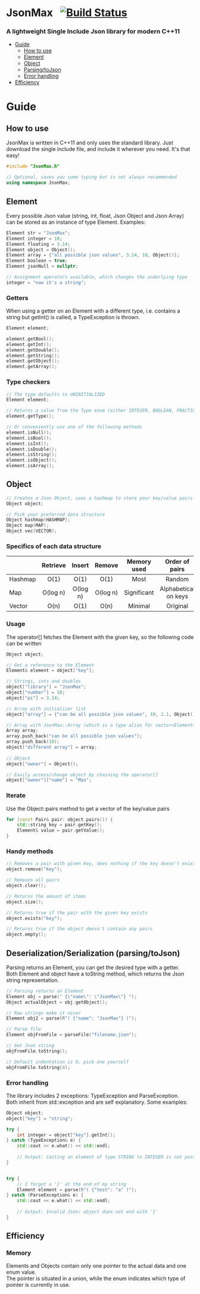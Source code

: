 # JsonMax &nbsp; [![Build Status](https://travis-ci.com/MaxVanHoucke/JsonMax.svg?token=h6oBgPcMpoopU8fjW1uH&branch=master)](https://travis-ci.com/MaxVanHoucke/JsonMax)

### A lightweight Single Include Json library for modern C++11

- [Guide](#guide)
  - [How to use](#how-to-use)
  - [Element](#element)
  - [Object](#object)
  - [Parsing/toJson](#deserializationserialization-parsingtojson)
  - [Error handling](#error-handling)
- [Efficiency](#efficiency)

# Guide

## How to use

JsonMax is written in C++11 and only uses the standard library. Just download the single include file, and include it wherever you need. It's that easy!  

```cpp
#include "JsonMax.h"

// Optional, saves you some typing but is not always recommended
using namespace JsonMax;
```

## Element
Every possible Json value (string, int, float, Json Object and Json Array) can be stored as an instance of type Element.
Examples:

```cpp
Element str = "JsonMax";
Element integer = 10;
Element floating = 3.14;
Element object = Object();
Element array = {"all possible json values", 3.14, 10, Object()};
Element boolean = true;
Element jsonNull = nullptr;

// Assignment operators available, which changes the underlying type
integer = "now it's a string";
```

### Getters

When using a getter on an Element with a different type, i.e. contains a string but getInt() is called, a TypeException is thrown.

```cpp
Element element;

element.getBool();
element.getInt();
element.getDouble();
element.getString();
element.getObject();
element.getArray();
```

### Type checkers

```cpp
// The type defaults to UNINITIALIZED
Element element;

// Returns a value from the Type enum (either INTEGER, BOOLEAN, FRACTION, OBJECT, STRING, ARRAY, JSON_NULL or UNINITIALIZED)
element.getType();

// Or conveniently use one of the following methods
element.isNull();
element.isBool();
element.isInt();
element.isDouble();
element.isString();
element.isObject();
element.isArray();
```

## Object

```cpp
// Creates a Json Object, uses a hashmap to store your key/value pairs
Object object;

// Pick your preferred data structure
Object hashmap(HASHMAP);
Object map(MAP);
Object vec(VECTOR);
```

### Specifics of each data structure

| | Retrieve | Insert  | Remove | Memory used | Order of pairs |
|---|:---:|:---:|:---:|:---:|:---:|
| Hashmap | O(1) | O(1) | O(1) | Most | Random      
| Map | O(log n) | O(log n) | O(log n) | Significant | Alphabetical on keys 
| Vector | O(n) | O(1) | O(n) | Minimal | Original

### Usage

The operator[] fetches the Element with the given key, so the following code 
can be written

```cpp
Object object;

// Get a reference to the Element
Element& element = object["key"];

// Strings, ints and doubles
object["library"] = "JsonMax";
object["number"] = 10;
object["pi"] = 3.14;

// Array with initializer list
object["array"] = {"can be all possible json values", 10, 2.1, Object()};

// Array with JsonMax::Array (which is a type alias for vector<Element>)
Array array;
array.push_back("can be all possible json values");
array.push_back(10);
object["different array"] = array;
 
// Object
object["owner"] = Object();

// Easily access/change object by chaining the operator[]
object["owner"]["name"] = "Max";
```

### Iterate

Use the Object::pairs method to get a vector of the key/value pairs

```cpp
for (const Pair& pair: object.pairs()) {
    std::string key = pair.getKey();
    Element& value = pair.getValue();
}
```

### Handy methods

```cpp
// Removes a pair with given key, does nothing if the key doesn't exist
object.remove("key");

// Removes all pairs
object.clear();

// Returns the amount of items
object.size();

// Returns true if the pair with the given key exists
object.exists("key");

// Returns true if the object doesn't contain any pairs
object.empty();
```

## Deserialization/Serialization (parsing/toJson)

Parsing returns an Element, you can get the desired type with a getter.  
Both Element and object have a toString method, which returns the Json string representation.

```cpp
// Parsing returns an Element
Element obj = parse(" {\"name\": \"JsonMax\"} ");
Object actualObject = obj.getObject();

// Raw strings make it nicer
Element obj2 = parse(R"( {"name": "JsonMax"} )");

// Parse file
Element objFromFile = parseFile("filename.json");

// Get Json string
objFromFile.toString();

// Default indentation is 0, pick one yourself
objFromFile.toString(4);
```

### Error handling

The library includes 2 exceptions: TypeException and ParseException.  
Both inherit from std::exception and are self explanatory.
Some examples:

```cpp
Object object;
object["key"] = "string";

try {
    int integer = object["key"].getInt();
} catch (TypeException& e) {
    std::cout << e.what() << std::endl;
    
    // Output: Casting an element of type STRING to INTEGER is not possible.
}


try {
    // I forgot a '}' at the end of my string
    Element element = parse(R"( {"test": "a" )");
} catch (ParseException& e) {
    std::cout << e.what() << std::endl;
    
    // Output: Invalid Json: object does not end with '}'
}
```


## Efficiency

### Memory

Elements and Objects contain only one pointer to the actual data and one enum value.  
The pointer is situated in a union, while the enum indicates which type of pointer is currently in use. 
